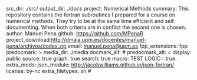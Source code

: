 src_dir: ./src/
output_dir: ./docs
project: Numerical Methods
summary: This repository contains the fortran subroutines I prepared for a course on numerical methods. They try to be at the same time efficient and self documenting. When both criteria are in conflict the second one is chosen.
author: Manuel Pena
github: https://github.com/MPenaR
project_download:http://dmaia.upm.es/docentes/manuel-pena/archivos/codes.zip
email: manuel.pena@upm.es
fpp_extensions: fpp
predocmark: >
media_dir: ./media
docmark_alt: #
predocmark_alt: <
display: public
source: true
graph: true
search: true
macro: TEST LOGIC=.true.
extra_mods: json_module: http://jacobwilliams.github.io/json-fortran/
license: by-nc
extra_filetypes: sh #
